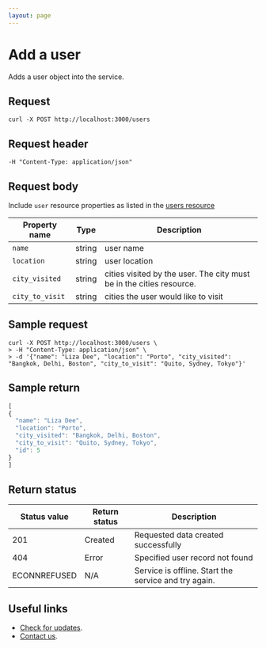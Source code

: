 ```yaml
---
layout: page
---
```


# Add a user

Adds a user object into the service.

## Request

```shell
curl -X POST http://localhost:3000/users
```

## Request header

```shell
-H "Content-Type: application/json"
```

## Request body

Include  `user` resource properties as listed in the [users resource](users.md)

| Property name | Type | Description |
| ------------- | ----------- | ----------- |
| `name` | string | user name |
| `location` | string | user location |
| `city_visited` | string | cities visited by the user. The city must be in the cities resource. |
| `city_to_visit` | string | cities the user would like to visit|

## Sample request

```shell
curl -X POST http://localhost:3000/users \
> -H "Content-Type: application/json" \
> -d '{"name": "Liza Dee", "location": "Porto", "city_visited": "Bangkok, Delhi, Boston", "city_to_visit": "Quito, Sydney, Tokyo"}'
```

## Sample return

```js
[
{
  "name": "Liza Dee",
  "location": "Porto",
  "city_visited": "Bangkok, Delhi, Boston",
  "city_to_visit": "Quito, Sydney, Tokyo",
  "id": 5
}
]
```

## Return status

| Status value | Return status | Description |
| ------------- | ----------- | ----------- |
| 201 | Created | Requested data created successfully |
| 404 | Error | Specified user record not found |
|  ECONNREFUSED | N/A | Service is offline. Start the service and try again. |

## Useful links

* [Check for updates](Updates.md).
* [Contact us](mailto:where-to@example.com).
